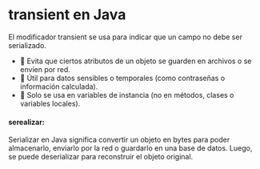 # transient en Java

El modificador transient se usa para indicar que un campo no debe ser serializado.

- 🔹 Evita que ciertos atributos de un objeto se guarden en archivos o se envíen por red.
- 🔹 Útil para datos sensibles o temporales (como contraseñas o información calculada).
- 🔹 Solo se usa en variables de instancia (no en métodos, clases o variables locales).

#### serealizar: 
Serializar en Java significa convertir un objeto en bytes para poder almacenarlo, 
enviarlo por la red o guardarlo en una base de datos. Luego, se puede deserializar 
para reconstruir el objeto original.

